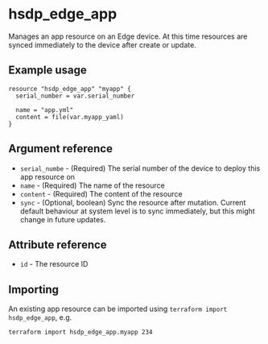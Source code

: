 # hsdp_edge_app

Manages an app resource on an Edge device. At this time resources are synced immediately to the device after create or update.

## Example usage

```hcl
resource "hsdp_edge_app" "myapp" {
  serial_number = var.serial_number
  
  name = "app.yml"
  content = file(var.myapp_yaml)
}
```

## Argument reference

* `serial_numbe` - (Required) The serial number of the device to deploy this app resource on
* `name` - (Required) The name of the resource
* `content` - (Required) The content of the resource
* `sync` - (Optional, boolean) Sync the resource after mutation. Current default behaviour at system level is to sync immediately, but this might change in future updates.

## Attribute reference

* `id` - The resource ID

## Importing

An existing app resource can be imported using `terraform import hsdp_edge_app`, e.g.

```shell
terraform import hsdp_edge_app.myapp 234
```
